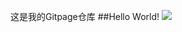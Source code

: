 这是我的Gitpage仓库
##Hello World!
![](https://qgt-style.oss-cn-hangzhou.aliyuncs.com/newcoursep4/g1/g1-2-2/tenor.gif)
